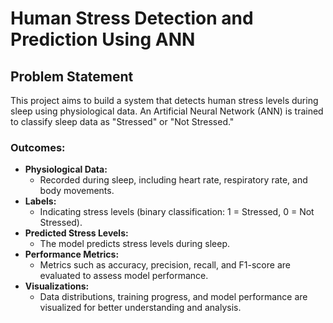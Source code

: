 # Human Stress Detection and Prediction Using ANN

## Problem Statement
This project aims to build a system that detects human stress levels during sleep using physiological data. An Artificial Neural Network (ANN) is trained to classify sleep data as "Stressed" or "Not Stressed."

### Outcomes:
- **Physiological Data:** 
  - Recorded during sleep, including heart rate, respiratory rate, and body movements.
- **Labels:** 
  - Indicating stress levels (binary classification: 1 = Stressed, 0 = Not Stressed).
- **Predicted Stress Levels:** 
  - The model predicts stress levels during sleep.
- **Performance Metrics:** 
  - Metrics such as accuracy, precision, recall, and F1-score are evaluated to assess model performance.
- **Visualizations:** 
  - Data distributions, training progress, and model performance are visualized for better understanding and analysis.
